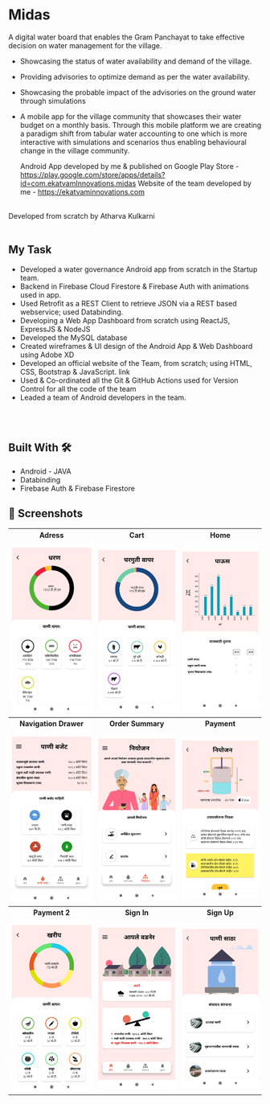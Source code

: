 # Midas


A digital water board that enables the Gram Panchayat to take effective decision on water management for the village.


- Showcasing the status of water availability and demand of the village.
- Providing advisories to optimize demand as per the water availability.
- Showcasing the probable impact of the advisories on the ground water through simulations

- A mobile app for the village community that showcases their water budget on a monthly basis. Through this mobile platform we are creating a paradigm shift from tabular water accounting to one which is more interactive with simulations and scenarios thus enabling behavioural change in the village community.

  Android App developed by me & published on Google Play Store -  https://play.google.com/store/apps/details?id=com.ekatvamInnovations.midas
  Website of the team developed by me - https://ekatvaminnovations.com

<BR>
Developed from scratch by Atharva Kulkarni
<BR><BR>



## My Task

- Developed a water governance Android app from scratch in the Startup team.
- Backend in Firebase Cloud Firestore & Firebase Auth with animations used in app.
- Used Retrofit as a REST Client to retrieve JSON via a REST based webservice; used Databinding.
-	Developing a Web App Dashboard from scratch using ReactJS, ExpressJS & NodeJS
-	Developed the MySQL database 
-	Created wireframes & UI design of the Android App & Web Dashboard using Adobe XD
-	Developed an official website of the Team, from scratch; using HTML, CSS, Bootstrap & JavaScript.   link
-	Used & Co-ordinated all the Git & GitHub Actions used for Version Control for all the code of the team
-	Leaded a team of Android developers in the team.

<BR><BR>
  
## Built With 🛠

  
  - Android - JAVA
  - Databinding
  - Firebase Auth & Firebase Firestore
  
  
## 📸 Screenshots

<table>
  <tr>
    <th>Adress</th>
    <th>Cart</th>
    <th>Home</th>
  </tr>
  <tr>
    <td><img src="https://github.com/KulkarniAtharva/Midas/blob/master/screenshots/s1.jpg?raw=true" width="250px"></td>
    <td><img src="https://github.com/KulkarniAtharva/Midas/blob/master/screenshots/s2.jpg?raw=true" width="250px"></td>
    <td><img src="https://github.com/KulkarniAtharva/Midas/blob/master/screenshots/s3.jpg?raw=true" width="250px"></td>
  </tr>
 
 <tr>
    <th>Navigation Drawer</th>
    <th>Order Summary</th>
    <th>Payment</th>
  </tr>
  <tr>
    <td><img src="https://github.com/KulkarniAtharva/Midas/blob/master/screenshots/s4.jpg?raw=true" width="250px"></td>
    <td><img src="https://github.com/KulkarniAtharva/Midas/blob/master/screenshots/s5.jpg?raw=true" width="250px"></td>
    <td><img src="https://github.com/KulkarniAtharva/Midas/blob/master/screenshots/s6.jpg?raw=true" width="250px"></td>
  </tr>
  
  <tr>
    <th>Payment 2</th>
    <th>Sign In</th>
    <th>Sign Up</th>
  </tr>
  <tr>
    <td><img src="https://github.com/KulkarniAtharva/Midas/blob/master/screenshots/s7.jpg?raw=true" width="250px"></td>
    <td><img src="https://github.com/KulkarniAtharva/Midas/blob/master/screenshots/s8.jpg?raw=true" width="250px"></td>
    <td><img src="https://github.com/KulkarniAtharva/Midas/blob/master/screenshots/s9.jpg?raw=true" width="250px"></td>
  </tr>
</table>  
  

